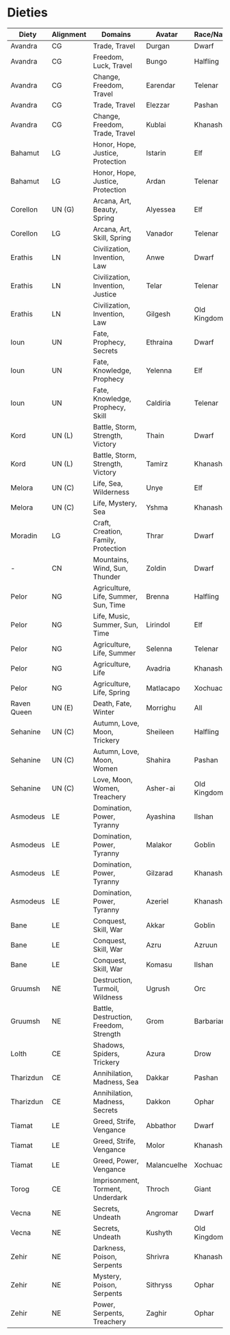 # Dieties

| Diety          | Alignment | Domains                                | Avatar      | Race/Nation | Gender        | Symbol                |
| -------------- | --------- | -------------------------------------- | ----------- | ----------- | ------------- | --------------------- |
| Avandra        | CG        | Trade, Travel                          | Durgan      | Dwarf       | Male          | Coin                  |
| Avandra        | CG        | Freedom, Luck, Travel                  | Bungo       | Halfling    | Male          | Face-up coin          |
| Avandra        | CG        | Change, Freedom, Travel                | Earendar    | Telenar     | Male          | Coin                  |
| Avandra        | CG        | Trade, Travel                          | Elezzar     | Pashan      | Male          | Coin                  |
| Avandra        | CG        | Change, Freedom, Trade, Travel         | Kublai      | Khanashar   | Male          | Two overlapping coins |
| Bahamut        | LG        | Honor, Hope, Justice, Protection       | Istarin     | Elf         | Male          | Scales                |
| Bahamut        | LG        | Honor, Hope, Justice, Protection       | Ardan       | Telenar     | Male          | Sword                 |
| Corellon       | UN (G)    | Arcana, Art, Beauty, Spring            | Alyessea    | Elf         | Female        | Trefoil leaf          |
| Corellon       | LG        | Arcana, Art, Skill, Spring             | Vanador     | Telenar     | Male          | Harp                  |
| Erathis        | LN        | Civilization, Invention, Law           | Anwe        | Dwarf       | Male          | Divider               |
| Erathis        | LN        | Civilization, Invention, Justice       | Telar       | Telenar     | Male          | Open book             |
| Erathis        | LN        | Civilization, Invention, Law           | Gilgesh     | Old Kingdom | Male          | Tablet                |
| Ioun           | UN        | Fate, Prophecy, Secrets                | Ethraina    | Dwarf       | Female        | Loom shuttle          |
| Ioun           | UN        | Fate, Knowledge, Prophecy              | Yelenna     | Elf         | Female        | Spindle               |
| Ioun           | UN        | Fate, Knowledge, Prophecy, Skill       | Caldiria    | Telenar     | Female        | Spindle               |
| Kord           | UN (L)    | Battle, Storm, Strength, Victory       | Thain       | Dwarf       | Male          | Thunderbolt           |
| Kord           | UN (L)    | Battle, Storm, Strength, Victory       | Tamirz      | Khanashar   | Male          | Horse                 |
| Melora         | UN (C)    | Life, Sea, Wilderness                  | Unye        |  Elf        | Female        | Acorn, Seashell       |
| Melora         | UN (C)    | Life, Mystery, Sea                     | Yshma       | Khanashar   | Female        | Wave                  |
| Moradin        | LG        | Craft, Creation, Family, Protection    | Thrar       | Dwarf       | Male          | Hammer and anvil      |
| -              | CN        | Mountains, Wind, Sun, Thunder          | Zoldin      | Dwarf       | Male          | Mountain, Thunderbolt |
| Pelor          | NG        | Agriculture, Life, Summer, Sun, Time   | Brenna      | Halfling    | Female        | Cornucopia            |
| Pelor          | NG        | Life, Music, Summer, Sun, Time         | Lirindol    | Elf         | Male          | Sun                   |
| Pelor          | NG        | Agriculture, Life, Summer              | Selenna     | Telenar     | Female        | Sheaf of wheat        |
| Pelor          | NG        | Agriculture, Life                      | Avadria     | Khanashar   | Female        | Basket of rice        |
| Pelor          | NG        | Agriculture, Life, Spring              | Matlacapo   | Xochuaco    | Female        | Corn shoot            |
| Raven Queen    | UN (E)    | Death, Fate, Winter                    | Morrighu    | All         | Female        | Raven                 |
| Sehanine       | UN (C)    | Autumn, Love, Moon, Trickery           | Sheileen    | Halfling    | Female        | Crescent moon         |
| Sehanine       | UN (C)    | Autumn, Love, Moon, Women              | Shahira     | Pashan      | Female        | Full moon             |
| Sehanine       | UN (C)    | Love, Moon, Women, Treachery           | Asher-ai    | Old Kingdom | Female        | Crecent moo           |
| Asmodeus       | LE        | Domination, Power, Tyranny             | Ayashina    | Ilshan      | Female        | Triskelion of axes    |
| Asmodeus       | LE        | Domination, Power, Tyranny             | Malakor     | Goblin      | Male          | Double-bladed axe     |
| Asmodeus       | LE        | Domination, Power, Tyranny             | Gilzarad    | Khanashar   | Male          | Axe                   |
| Asmodeus       | LE        | Domination, Power, Tyranny             | Azeriel     | Khanashar   | Male          | Bull                  |
| Bane           | LE        | Conquest, Skill, War                   | Akkar       | Goblin      | Male          | Crossed spears        |
| Bane           | LE        | Conquest, Skill, War                   | Azru        | Azruun      | Male          | Crossed scimitars     |
| Bane           | LE        | Conquest, Skill, War                   | Komasu      | Ilshan      | Male          | Triskelion of swords  |
| Gruumsh        | NE        | Destruction, Turmoil, Wildness         | Ugrush      | Orc         | Male          | Flaming eye           |
| Gruumsh        | NE        | Battle, Destruction, Freedom, Strength | Grom        | Barbarian   | Male          | Flaming axe           |
| Lolth          | CE        | Shadows, Spiders, Trickery             | Azura       | Drow        | Female        | Web                   |
| Tharizdun      | CE        | Annihilation, Madness, Sea             | Dakkar      | Pashan      | Hermaphrodite | Tentacles             |
| Tharizdun      | CE        | Annihilation, Madness, Secrets         | Dakkon      | Ophar       | Asexual       | Tentacles             |
| Tiamat         | LE        | Greed, Strife, Vengance                | Abbathor    | Dwarf       | Male          | Unbalanced scales     |
| Tiamat         | LE        | Greed, Strife, Vengance                | Molor       | Khanashar   | Male          | Dagger                |
| Tiamat         | LE        | Greed, Power, Vengance                 | Malancuelhe | Xochuaco    | Female        | Obsidian dagger       |
| Torog          | CE        | Imprisonment, Torment, Underdark       | Throch      | Giant       | Male          | Chains                |
| Vecna          | NE        | Secrets, Undeath                       | Angromar    | Dwarf       | Male          | Triangle of bones     |
| Vecna          | NE        | Secrets, Undeath                       | Kushyth     | Old Kingdom | Male          | Eye in palm of hand   |
| Zehir          | NE        | Darkness, Poison, Serpents             | Shrivra     | Khanashar   | Female        | Two-headed serpent    |
| Zehir          | NE        | Mystery, Poison, Serpents              | Sithryss    | Ophar       | Female        | Coiled serpent        |
| Zehir          | NE        | Power, Serpents, Treachery             | Zaghir      | Ophar       | Male          | Hooded cobra          |
